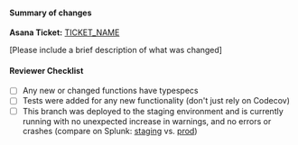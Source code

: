 #### Summary of changes
**Asana Ticket:** [TICKET_NAME](TICKET_LINK)

[Please include a brief description of what was changed]

#### Reviewer Checklist
- [ ] Any new or changed functions have typespecs
- [ ] Tests were added for any new functionality (don't just rely on Codecov)
- [ ] This branch was deployed to the staging environment and is currently running with no unexpected increase in warnings, and no errors or crashes (compare on Splunk: [staging](https://mbta.splunkcloud.com/en-US/app/search/search?q=search%20index%3Drealtime-signs-dev%20%22%5Berror%5D%22%20OR%20%22%5Bwarn%5D%22%20OR%20%22CRASH%22&display.page.search.mode=verbose&dispatch.sample_ratio=1&earliest=-4h%40m&latest=now&sid=1545840107.3874236) vs. [prod](https://mbta.splunkcloud.com/en-US/app/search/search?q=search%20index%3Drealtime-signs-prod%20%22%5Berror%5D%22%20OR%20%22%5Bwarn%5D%22%20OR%20%22CRASH%22&display.page.search.mode=verbose&dispatch.sample_ratio=1&earliest=-4h%40m&latest=now&sid=1545840137.3874305))
